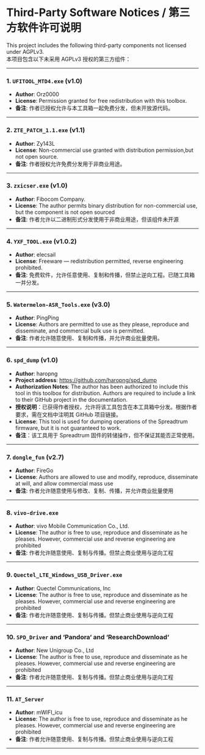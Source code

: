 # Third-Party Software Notices / 第三方软件许可说明

This project includes the following third-party components not licensed under AGPLv3.  
本项目包含以下未采用 AGPLv3 授权的第三方组件：

---

### 1. `UFITOOL_MTD4.exe` (v1.0)  
- **Author**: Orz0000 
- **License**: Permission granted for free redistribution with this toolbox.  
- **备注**: 作者已授权允许与本工具箱一起免费分发，但未开放源代码。

---

### 2. `ZTE_PATCH_1.1.exe` (v1.1)  
- **Author**: Zy143L
- **License**: Non-commercial use granted with distribution permission,but not open source. 
- **备注**: 作者授权允许免费分发用于非商业用途。
---

### 3. `zxicser.exe` (v1.0)  
- **Author**: Fibocom Company.
- **License**: The author permits binary distribution for non-commercial use, but the component is not open sourced
- **备注**: 作者允许以二进制形式分发使用于非商业用途，但该组件未开源
---

### 4. `YXF_TOOL.exe`  (v1.0.2)  
- **Author**: elecsail
- **License**: Freeware — redistribution permitted, reverse engineering prohibited.  
- **备注**: 免费软件，允许任意使用、复制和传播，但禁止逆向工程。已随工具箱一并分发。
---

### 5. `Watermelon-ASR_Tools.exe`  (v3.0)  
- **Author**: PingPing
- **License**: Authors are permitted to use as they please, reproduce and disseminate, and commercial bulk use is permitted.
- **备注**: 作者允许随意使用、复制和传播，并允许商业批量使用。
---

### 6. `spd_dump`  (v1.0)  
- **Author**: haropng
- **Project address**: https://github.com/haropng/spd_dump
- **Authorization Notes**: The author has been authorized to include this tool in this toolbox for distribution. Authors are required to include a link to their GitHub project in the documentation.
- **授权说明**：已获得作者授权，允许将该工具包含在本工具箱中分发。根据作者要求，需在文档中注明其 GitHub 项目链接。
- **License**: This tool is used for dumping operations of the Spreadtrum firmware, but it is not guaranteed to work.
- **备注**：该工具用于 Spreadtrum 固件的转储操作，但不保证其能否正常使用。
---

### 7. `dongle_fun`  (v2.7)  
- **Author**: FireGo
- **License**: Authors are allowed to use and modify, reproduce, disseminate at will, and allow commercial mass use
- **备注**: 作者允许随意使用与修改、复制、传播，并允许商业批量使用
---

### 8. `vivo-drive.exe` 
- **Author**: vivo Mobile Communication Co., Ltd.
- **License**: The author is free to use, reproduce and disseminate as he pleases. However, commercial use and reverse engineering are prohibited
- **备注**: 作者允许随意使用、复制与传播。但禁止商业使用与逆向工程
---

### 9. `Quectel_LTE_Windows_USB_Driver.exe` 
- **Author**: Quectel Communications, Inc
- **License**: The author is free to use, reproduce and disseminate as he pleases. However, commercial use and reverse engineering are prohibited
- **备注**: 作者允许随意使用、复制与传播。但禁止商业使用与逆向工程
---

### 10. `SPD_Driver` and ‘Pandora‘ and ‘ResearchDownload‘
- **Author**: New Unigroup Co., Ltd
- **License**: The author is free to use, reproduce and disseminate as he pleases. However, commercial use and reverse engineering are prohibited
- **备注**: 作者允许随意使用、复制与传播。但禁止商业使用与逆向工程
---

### 11. `AT_Server`
- **Author**: mWIFI_icu
- **License**: The author is free to use, reproduce and disseminate as he pleases. However, commercial use and reverse engineering are prohibited
- **备注**: 作者允许随意使用、复制与传播。但禁止商业使用与逆向工程
---